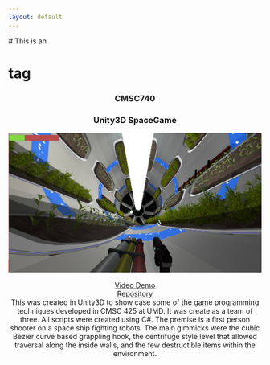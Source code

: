 ```yaml
---
layout: default
---
```



<div align="left">
  # This is an <h1> tag
</div>
<div align="center">
  <h3 id="740"> CMSC740 </h3>
  
  <h3 id="425"> Unity3D SpaceGame </h3>
  <img src="images/425/4.jpg" alt="centrifuge">
  <p>
    <a href="https://www.youtube.com/watch?v=S0BBw31RJLE&t=6s">Video Demo</a> 
    <br/>
    <a href="https://github.com/KyleBeebe/UnitySpaceGame">Repository</a> 
    </br>
    This was created in Unity3D to show case some of the game programming techniques developed in CMSC 425 at UMD. 
    It was create as a team of three. All scripts were created using C#. The premise is a first person shooter on a space ship fighting 
    robots. The main gimmicks were the cubic Bezier curve based grappling hook, the centrifuge style level that allowed traversal along the inside walls, and the few destructible items within the environment. 
  </p>
</div>


